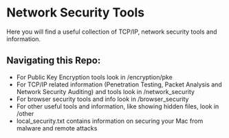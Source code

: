 # Network Security Tools

Here you will find a useful collection of TCP/IP, network security tools and information.

## Navigating this Repo:
+ For Public Key Encryption tools look in /encryption/pke
+ For TCP/IP related information (Penetration Testing, Packet Analysis and Network Security Auditing) and tools look in /network_security
+ For browser security tools and info look in /browser_security
+ For other useful tools and information, like showing hidden files, look in /other
+ local_security.txt contains information on securing your Mac from malware and remote attacks